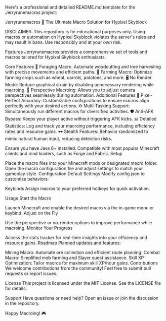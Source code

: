 
Here's a professional and detailed README.md template for the Jerryrunemacros project:

Jerryrunemacros
🚀 The Ultimate Macro Solution for Hypixel Skyblock

DISCLAIMER: This repository is for educational purposes only. Using macros or automation on Hypixel Skyblock violates the server's rules and may result in bans. Use responsibly and at your own risk.

Features
Jerryrunemacros provides a comprehensive set of tools and macros tailored for Hypixel Skyblock enthusiasts.

Core Features
🌳 Foraging Macro: Automate woodcutting and tree harvesting with precise movements and efficient paths.
🌾 Farming Macro: Optimize farming crops such as wheat, carrots, potatoes, and more.
🖥️ No Render Mode: Reduce graphical strain by disabling unnecessary rendering while macroing.
🔄 Perspective Macroing: Allows you to adjust camera perspectives seamlessly during automation.
Additional Features
🎯 Pixel-Perfect Accuracy: Customizable configurations to ensure macros align perfectly with your desired actions.
⚙️ Multi-Tasking Support: Simultaneously run different macros for diversified activities.
🛡️ Anti-AFK Bypass: Keeps your player active without triggering AFK kicks.
📊 Detailed Statistics: Log and track your macroing performance, including efficiency rates and resource gains.
🕶️ Stealth Features: Behavior randomized to mimic natural human input, reducing detection risks.

Ensure you have Java 8+ installed.
Compatible with most popular Minecraft clients and mod loaders, such as Forge and Fabric.
Setup

Place the macro files into your Minecraft mods or designated macro folder.
Open the macro configuration file and adjust settings to match your gameplay style.
Configuration
Default Settings
Modify config.json to customize behaviors:


Keybinds
Assign macros to your preferred hotkeys for quick activation.

Usage
Start the Macro

Launch Minecraft and enable the desired macro via the in-game menu or keybind.
Adjust on the Fly

Use the perspective or no-render options to improve performance while macroing.
Monitor Your Progress

Access the stats tracker for real-time insights into your efficiency and resource gains.
Roadmap
Planned updates and features:

 Mining Macro: Automate ore collection and efficient route planning.
 Combat Macro: Simplified mob farming and Slayer quest assistance.
 Skill XP Optimization: Tailor macros for maximum skill XP/hour gains.
Contributions
We welcome contributions from the community! Feel free to submit pull requests or report issues.

License
This project is licensed under the MIT License. See the LICENSE file for details.

Support
Have questions or need help? Open an issue or join the discussion in the repository.

Happy Macroing! 🎮
